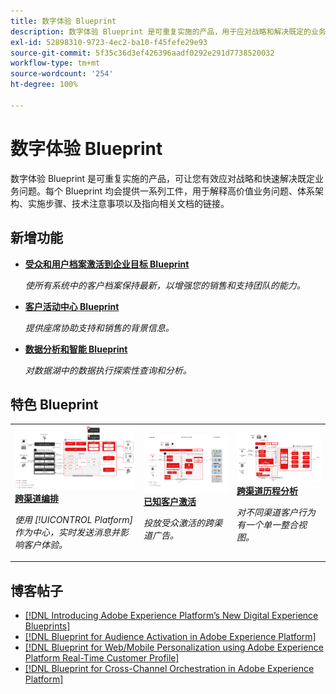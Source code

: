 ```yaml
---
title: 数字体验 Blueprint
description: 数字体验 Blueprint 是可重复实施的产品，用于应对战略和解决既定的业务问题。它们可加快实现价值的速度，并提供快速成功之路。
exl-id: 52898310-9723-4ec2-ba10-f45fefe29e93
source-git-commit: 5f35c36d3ef426396aadf0292e291d7738520032
workflow-type: tm+mt
source-wordcount: '254'
ht-degree: 100%

---
```


# 数字体验 Blueprint

数字体验 Blueprint 是可重复实施的产品，可让您有效应对战略和快速解决既定业务问题。每个 Blueprint 均会提供一系列工件，用于解释高价值业务问题、体系架构、实施步骤、技术注意事项以及指向相关文档的链接。

## 新增功能

* **[受众和用户档案激活到企业目标 Blueprint](/help/blueprints/audience-activation/enterprise-destinations.md)**

   *使所有系统中的客户档案保持最新，以增强您的销售和支持团队的能力。*
* **[客户活动中心 Blueprint](/help/blueprints/audience-activation/customer-activity.md)**

   *提供座席协助支持和销售的背景信息。*
* **[数据分析和智能 Blueprint](/help/blueprints/data-insights/analysis.md)**

   *对数据湖中的数据执行探索性查询和分析。*

## 特色 Blueprint

<table style="table-layout:fixed">
<tr>
  <td>
    <a href="https://experienceleague.adobe.com/docs/blueprints-learn/architecture/customer-journeys/journey-optimizer.html?lang=zh-Hans"><img alt="“触发式消息”和“Experience Platform Blueprint”的缩略图" src="customer-journeys/assets/ajo-architecture.svg" /></a>
    <div><a href="https://experienceleague.adobe.com/docs/blueprints-learn/architecture/customer-journeys/journey-optimizer.html?lang=zh-Hans"><strong>跨渠道编排</strong></a></div>
    <p><em>使用 [!UICONTROL Platform] 作为中心，实时发送消息并影响客户体验。</em></p>
  </td>
  <td>
    <a href="/help/blueprints/audience-activation/known.md"><img alt="已知客户激活 Blueprint 的缩略图" src="audience-activation/assets/known_activation.svg" /></a>
    <div><a href="/help/blueprints/audience-activation/known.md"><strong>已知客户激活</strong></a></div>
    <p><em>投放受众激活的跨渠道广告。</em></p>
  </td>
  <td>
    <a href="https://experienceleague.adobe.com/docs/analytics-platform/using/cja-usecases/cross-channel.html?lang=zh-Hans"><img alt="数字行为数据整合 Blueprint 的缩略图" src="customer-journey-analytics/assets/CJA.svg" /></a>
    <div><a href="https://experienceleague.adobe.com/docs/analytics-platform/using/cja-usecases/cross-channel.html?lang=zh-Hans"><strong>跨渠道历程分析</strong></a></div>
    <p><em>对不同渠道客户行为有一个单一整合视图。</em></p>
  </td>
</tr>
</table>

## 博客帖子

* [[!DNL Introducing Adobe Experience Platform’s New Digital Experience Blueprints]](https://medium.com/adobetech/introducing-adobe-experience-platforms-new-digital-experience-blueprints-93a6b5f5da7c)
* [[!DNL Blueprint for Audience Activation in Adobe Experience Platform]](https://medium.com/adobetech/a-blueprint-for-audience-activation-in-adobe-experience-platform-b2b30fae90fd)
* [[!DNL Blueprint for Web/Mobile Personalization using Adobe Experience Platform Real-Time Customer Profile]](https://medium.com/adobetech/blueprint-for-web-personalization-using-adobe-experience-platform-real-time-customer-profile-fef2ce7a4b2f)
* [[!DNL Blueprint for Cross-Channel Orchestration in Adobe Experience Platform]](https://medium.com/adobetech/blueprint-for-multi-channel-orchestration-in-adobe-experience-platform-c68317e94184)
